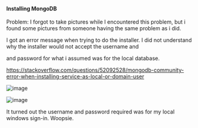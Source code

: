 


#### Installing MongoDB
Problem:
I forgot to take pictures while I encountered this problem, but i found some pictures from someone having the same problem as i did.

I got an error message when trying to do the installer. I did not understand why the installer would not accept the username and

and password for what i assumed was for the local database.

https://stackoverflow.com/questions/52092528/mongodb-community-error-when-installing-service-as-local-or-domain-user

![image](https://user-images.githubusercontent.com/46929671/133785424-ef9d64aa-50f5-44be-bd3a-2d1d5ab072d8.png)

![image](https://user-images.githubusercontent.com/46929671/133785379-f1e241ab-707b-46ba-b1cd-adbcabeeb100.png)


It turned out the username and password required was for my local windows sign-in. Woopsie.





